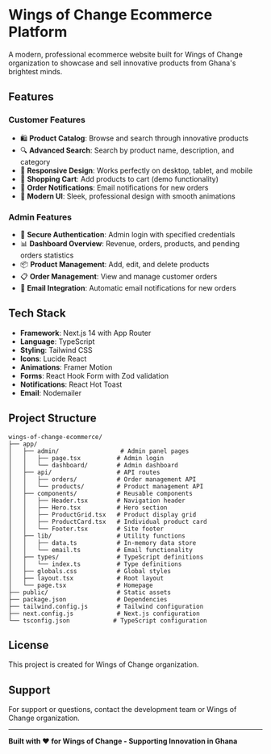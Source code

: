 # Wings of Change Ecommerce Platform

A modern, professional ecommerce website built for Wings of Change organization to showcase and sell innovative products from Ghana's brightest minds.

## Features

### Customer Features
- 🛍️ **Product Catalog**: Browse and search through innovative products
- 🔍 **Advanced Search**: Search by product name, description, and category
- 📱 **Responsive Design**: Works perfectly on desktop, tablet, and mobile
- 🛒 **Shopping Cart**: Add products to cart (demo functionality)
- 📧 **Order Notifications**: Email notifications for new orders
- 🎨 **Modern UI**: Sleek, professional design with smooth animations

### Admin Features
- 🔐 **Secure Authentication**: Admin login with specified credentials
- 📊 **Dashboard Overview**: Revenue, orders, products, and pending orders statistics
- 📦 **Product Management**: Add, edit, and delete products
- 📋 **Order Management**: View and manage customer orders
- 📧 **Email Integration**: Automatic email notifications for new orders

## Tech Stack

- **Framework**: Next.js 14 with App Router
- **Language**: TypeScript
- **Styling**: Tailwind CSS
- **Icons**: Lucide React
- **Animations**: Framer Motion
- **Forms**: React Hook Form with Zod validation
- **Notifications**: React Hot Toast
- **Email**: Nodemailer



## Project Structure

```
wings-of-change-ecommerce/
├── app/
│   ├── admin/                 # Admin panel pages
│   │   ├── page.tsx          # Admin login
│   │   └── dashboard/        # Admin dashboard
│   ├── api/                  # API routes
│   │   ├── orders/           # Order management API
│   │   └── products/         # Product management API
│   ├── components/           # Reusable components
│   │   ├── Header.tsx        # Navigation header
│   │   ├── Hero.tsx          # Hero section
│   │   ├── ProductGrid.tsx   # Product display grid
│   │   ├── ProductCard.tsx   # Individual product card
│   │   └── Footer.tsx        # Site footer
│   ├── lib/                  # Utility functions
│   │   ├── data.ts           # In-memory data store
│   │   └── email.ts          # Email functionality
│   ├── types/                # TypeScript definitions
│   │   └── index.ts          # Type definitions
│   ├── globals.css           # Global styles
│   ├── layout.tsx            # Root layout
│   └── page.tsx              # Homepage
├── public/                   # Static assets
├── package.json              # Dependencies
├── tailwind.config.js        # Tailwind configuration
├── next.config.js            # Next.js configuration
└── tsconfig.json            # TypeScript configuration
```



## License

This project is created for Wings of Change organization.

## Support

For support or questions, contact the development team or Wings of Change organization.

---

**Built with ❤️ for Wings of Change - Supporting Innovation in Ghana** 
